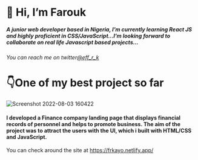 # 👋 Hi, I’m Farouk

##### A junior web developer based in Nigeria, I’m currently learning React JS and highly proficient in CSS/JavaScript...I’m looking forward to collaborate on real life Javascript based projects...
###### You can reach me on twitter[@eff_r_k](https://twitter.com/eff_r_k)

# 👇One of my best project so far
![Screenshot 2022-08-03 160422](https://user-images.githubusercontent.com/110548965/182644249-74bafa24-ed33-4952-9707-b3720bc77f35.png)

#### I developed a Finance company landing page that displays financial records of personnel and helps to promote business. The aim of the project was to attract the users with the UI, which i built with HTML/CSS and JavaScript.
You can check around the site at https://frkayo.netlify.app/

<!---
eff-r-k/eff-r-k is a ✨ special ✨ repository because its `README.md` (this file) appears on your GitHub profile.
You can click the Preview link to take a look at your changes.
--->
